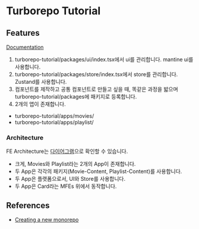 # Turborepo Tutorial

## Features

[Documentation](./_docs/_.md)

1. turborepo-tutorial/packages/ui/index.tsx에서 ui를 관리합니다. mantine ui를 사용합니다.
2. turborepo-tutorial/packages/store/index.tsx에서 store를 관리합니다. Zustand를 사용합니다.
3. 컴포넌트를 제작하고 공통 컴포넌트로 만들고 싶을 때, 똑같은 과정을 밟으며 turborepo-tutorial/packages에 패키지로 등록합니다.
4. 2개의 앱이 존재합니다.

- turborepo-tutorial/apps/movies/
- turborepo-tutorial/apps/playlist/

### Architecture

FE Architecture는 [다이어그램](./architecture.dio)으로 확인할 수 있습니다.

- 크게, Movies와 Playlist라는 2개의 App이 존재합니다.
- 두 App은 각각의 패키지(Movie-Content, Playlist-Content)를 사용합니다.
- 두 App은 플랫폼으로서, UI와 Store를 사용합니다.
- 두 App은 Card라는 MFEs 위에서 동작합니다.

## References

- [Creating a new monorepo](https://turbo.build/repo/docs/getting-started/create-new)
